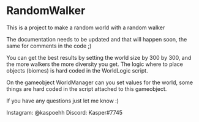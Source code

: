# RandomWalker
This is a project to make a random world with a random walker

The documentation needs to be updated and that will happen soon, the same for comments in the code ;)

You can get the best results by setting the world size by 300 by 300, and the more walkers the more diversity you get.
The logic where to place objects (biomes) is hard coded in the WorldLogic script.

On the gameobject WorldManager can you set values for the world, some things are hard coded in the script attached to this gameobject.

If you have any questions just let me know :)

Instagram: @kaspoehh
Discord: Kasper#7745
